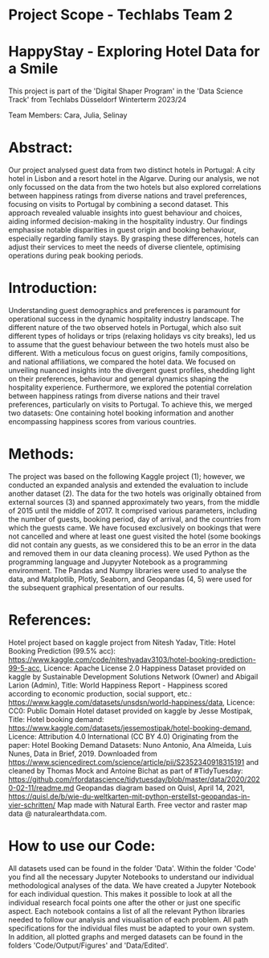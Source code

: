 # Project Scope - Techlabs Team 2
# HappyStay - Exploring Hotel Data for a Smile

This project is part of the 'Digital Shaper Program' in the 'Data Science Track' from Techlabs Düsseldorf Winterterm 2023/24

Team Members:
Cara, Julia, Selinay 


# Abstract:
Our project analysed guest data from two distinct hotels in Portugal: A city hotel in Lisbon and a resort hotel in the Algarve. During our analysis, we not only focussed on the data from the two hotels but also explored correlations between happiness ratings from diverse nations and travel preferences, focusing on visits to Portugal by combining a second dataset. This approach revealed valuable insights into guest behaviour and choices, aiding informed decision-making in the hospitality industry. Our findings emphasise notable disparities in guest origin and booking behaviour, especially regarding family stays. By grasping these differences, hotels can adjust their services to meet the needs of diverse clientele, optimising operations during peak booking periods.

# Introduction:
Understanding guest demographics and preferences is paramount for operational success in the dynamic hospitality industry landscape. The different nature of the two observed hotels in Portugal, which also suit different types of holidays or trips (relaxing holidays vs city breaks), led us to assume that the guest behaviour between the two hotels must also be different. With a meticulous focus on guest origins, family compositions, and national affiliations, we compared the hotel data. We focused on unveiling nuanced insights into the divergent guest profiles, shedding light on their preferences, behaviour and general dynamics shaping the hospitality experience. Furthermore, we explored the potential correlation between happiness ratings from diverse nations and their travel preferences, particularly on visits to Portugal. To achieve this, we merged two datasets: One containing hotel booking information and another encompassing happiness scores from various countries.

# Methods:
The project was based on the following Kaggle project (1); however, we conducted an expanded analysis and extended the evaluation to include another dataset (2). The data for the two hotels was originally obtained from external sources (3) and spanned approximately two years, from the middle of 2015 until the middle of 2017. It comprised various parameters, including the number of guests, booking period, day of arrival, and the countries from which the guests came. We have focused exclusively on bookings that were not cancelled and where at least one guest visited the hotel (some bookings did not contain any guests, as we considered this to be an error in the data and removed them in our data cleaning process). We used Python as the programming language and Jupyyter Notebook as a programming environment. The Pandas and Numpy libraries were used to analyse the data, and Matplotlib, Plotly, Seaborn, and Geopandas (4, 5) were used for the subsequent graphical presentation of our results. 

# References:
Hotel project based on kaggle project from Nitesh Yadav, Title: Hotel Booking Prediction (99.5% acc): https://www.kaggle.com/code/niteshyadav3103/hotel-booking-prediction-99-5-acc, Licence: Apache License 2.0
Happiness Dataset provided on kaggle by Sustainable Development Solutions Network (Owner) and Abigail Larion (Admin), Title: World Happiness Report - Happiness scored according to economic production, social support, etc.: https://www.kaggle.com/datasets/unsdsn/world-happiness/data, Licence: CC0: Public Domain
Hotel dataset provided on kaggle by Jesse Mostipak, Title: Hotel booking demand:
https://www.kaggle.com/datasets/jessemostipak/hotel-booking-demand, Licence: Attribution 4.0 International (CC BY 4.0)
Originating from the paper: Hotel Booking Demand Datasets: Nuno Antonio, Ana Almeida, Luis Nunes, Data in Brief, 2019. Downloaded from  https://www.sciencedirect.com/science/article/pii/S2352340918315191  and cleaned by Thomas Mock and Antoine Bichat as part of #TidyTuesday: https://github.com/rfordatascience/tidytuesday/blob/master/data/2020/2020-02-11/readme.md
Geopandas diagram based on Quisl, April 14, 2021, https://quisl.de/b/wie-du-weltkarten-mit-python-erstellst-geopandas-in-vier-schritten/
Map made with Natural Earth. Free vector and raster map data @ naturalearthdata.com.

# How to use our Code:
All datasets used can be found in the folder 'Data'. Within the folder 'Code' you find all the necessary Jupyter Notebooks to understand our individual methodological analyses of the data. We have created a Jupyter Notebook for each individual question. This makes it possible to look at all the individual research focal points one after the other or just one specific aspect. Each notebook contains a list of all the relevant Python libraries needed to follow our analysis and visualisation of each problem. All path specifications for the individual files must be adapted to your own system. In addition, all plotted graphs and merged datasets can be found in the folders 'Code/Output/Figures' and 'Data/Edited'.  
